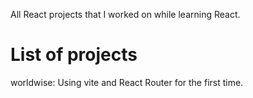 All React projects that I worked on while learning React.

# List of projects
worldwise: Using vite and React Router for the first time.
